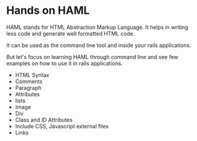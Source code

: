 # Hands on HAML

HAML stands for HTML Abstraction Markup Language. It helps in writing less code and generate well formatted HTML code.

It can be used as the command line tool and inside your rails applications.

But let's focus on learning HAML through command line and see few examples on how to use it in rails applications.


* HTML Syntax
* Comments
* Paragraph
* Attributes
* lists
* Image
* Div
* Class and ID Attributes
* Include CSS, Javascript external files
* Links

